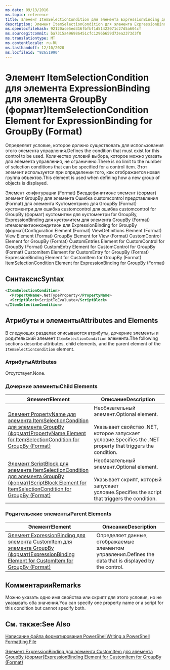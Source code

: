 ```yaml
---
ms.date: 09/13/2016
ms.topic: reference
title: Элемент ItemSelectionCondition для элемента ExpressionBinding для элемента GroupBy (формат)
description: Элемент ItemSelectionCondition для элемента ExpressionBinding для элемента GroupBy (формат)
ms.openlocfilehash: 92120ace5ed316fbfbf1d51422071c27d5a604cf
ms.sourcegitcommit: ba7315a496986451cfc1296b659d73ea2373d3f0
ms.translationtype: MT
ms.contentlocale: ru-RU
ms.lasthandoff: 12/10/2020
ms.locfileid: "92651990"
---
```

# <a name="itemselectioncondition-element-for-expressionbinding-for-groupby-format"></a><span data-ttu-id="2a6a5-103">Элемент ItemSelectionCondition для элемента ExpressionBinding для элемента GroupBy (формат)</span><span class="sxs-lookup"><span data-stu-id="2a6a5-103">ItemSelectionCondition Element for ExpressionBinding for GroupBy (Format)</span></span>

<span data-ttu-id="2a6a5-104">Определяет условие, которое должно существовать для использования этого элемента управления.</span><span class="sxs-lookup"><span data-stu-id="2a6a5-104">Defines the condition that must exist for this control to be used.</span></span> <span data-ttu-id="2a6a5-105">Количество условий выбора, которое можно указать для элемента управления, не ограничено.</span><span class="sxs-lookup"><span data-stu-id="2a6a5-105">There is no limit to the number of selection conditions that can be specified for a control item.</span></span> <span data-ttu-id="2a6a5-106">Этот элемент используется при определении того, как отображается новая группа объектов.</span><span class="sxs-lookup"><span data-stu-id="2a6a5-106">This element is used when defining how a new group of objects is displayed.</span></span>

<span data-ttu-id="2a6a5-107">Элемент конфигурации (Format) Виевдефинитионс элемент (формат) элемент GroupBy для элемента Ошибка customcontrol представления (Format) для элемента Кустоментриес для GroupBy (Format) кустоментри для ошибка customcontrol для ошибка customcontrol for GroupBy (формат) кустомитем для кустоментри for GroupBy, ExpressionBinding для кустомитем для элемента GroupBy (Format) итемселектионкондитион для ExpressionBinding for GroupBy (формат)</span><span class="sxs-lookup"><span data-stu-id="2a6a5-107">Configuration Element (Format) ViewDefinitions Element (Format) View Element (Format) GroupBy Element for View (Format) CustomControl Element for GroupBy (Format) CustomEntries Element for CustomControl for GroupBy (Format) CustomEntry Element for CustomControl for GroupBy (Format) CustomItem Element for CustomEntry for GroupBy (Format) ExpressionBinding Element for CustomItem for GroupBy (Format) ItemSelectionCondition Element for ExpressionBinding for GroupBy (Format)</span></span>

## <a name="syntax"></a><span data-ttu-id="2a6a5-108">Синтаксис</span><span class="sxs-lookup"><span data-stu-id="2a6a5-108">Syntax</span></span>

```xml
<ItemSelectionCondition>
  <PropertyName>.NetTypeProperty</PropertyName>
  <ScriptBlock>ScriptToEvaluate</ScriptBlock>
</ItemSelectionCondition>
```

## <a name="attributes-and-elements"></a><span data-ttu-id="2a6a5-109">Атрибуты и элементы</span><span class="sxs-lookup"><span data-stu-id="2a6a5-109">Attributes and Elements</span></span>

<span data-ttu-id="2a6a5-110">В следующих разделах описываются атрибуты, дочерние элементы и родительский элемент `ItemSelectionCondition` элемента.</span><span class="sxs-lookup"><span data-stu-id="2a6a5-110">The following sections describe attributes, child elements, and the parent element of the `ItemSelectionCondition` element.</span></span>

### <a name="attributes"></a><span data-ttu-id="2a6a5-111">Атрибуты</span><span class="sxs-lookup"><span data-stu-id="2a6a5-111">Attributes</span></span>

<span data-ttu-id="2a6a5-112">Отсутствует.</span><span class="sxs-lookup"><span data-stu-id="2a6a5-112">None.</span></span>

### <a name="child-elements"></a><span data-ttu-id="2a6a5-113">Дочерние элементы</span><span class="sxs-lookup"><span data-stu-id="2a6a5-113">Child Elements</span></span>

|<span data-ttu-id="2a6a5-114">Элемент</span><span class="sxs-lookup"><span data-stu-id="2a6a5-114">Element</span></span>|<span data-ttu-id="2a6a5-115">Описание</span><span class="sxs-lookup"><span data-stu-id="2a6a5-115">Description</span></span>|
|-------------|-----------------|
|[<span data-ttu-id="2a6a5-116">Элемент PropertyName для элемента ItemSelectionCondition для элемента GroupBy (формат)</span><span class="sxs-lookup"><span data-stu-id="2a6a5-116">PropertyName Element for ItemSelectionCondition for GroupBy (Format)</span></span>](./propertyname-element-for-itemselectioncondition-for-groupby-format.md)|<span data-ttu-id="2a6a5-117">Необязательный элемент.</span><span class="sxs-lookup"><span data-stu-id="2a6a5-117">Optional element.</span></span><br /><br /> <span data-ttu-id="2a6a5-118">Указывает свойство .NET, которое запускает условие.</span><span class="sxs-lookup"><span data-stu-id="2a6a5-118">Specifies the .NET property that triggers the condition.</span></span>|
|[<span data-ttu-id="2a6a5-119">Элемент ScriptBlock для элемента ItemSelectionCondition для элемента GroupBy (формат)</span><span class="sxs-lookup"><span data-stu-id="2a6a5-119">ScriptBlock Element for ItemSelectionCondition for GroupBy (Format)</span></span>](./scriptblock-element-for-itemselectioncondition-for-groupby-format.md)|<span data-ttu-id="2a6a5-120">Необязательный элемент.</span><span class="sxs-lookup"><span data-stu-id="2a6a5-120">Optional element.</span></span><br /><br /> <span data-ttu-id="2a6a5-121">Указывает скрипт, который запускает условие.</span><span class="sxs-lookup"><span data-stu-id="2a6a5-121">Specifies the script that triggers the condition.</span></span>|

### <a name="parent-elements"></a><span data-ttu-id="2a6a5-122">Родительские элементы</span><span class="sxs-lookup"><span data-stu-id="2a6a5-122">Parent Elements</span></span>

|<span data-ttu-id="2a6a5-123">Элемент</span><span class="sxs-lookup"><span data-stu-id="2a6a5-123">Element</span></span>|<span data-ttu-id="2a6a5-124">Описание</span><span class="sxs-lookup"><span data-stu-id="2a6a5-124">Description</span></span>|
|-------------|-----------------|
|[<span data-ttu-id="2a6a5-125">Элемент ExpressionBinding для элемента CustomItem для элемента GroupBy (формат)</span><span class="sxs-lookup"><span data-stu-id="2a6a5-125">ExpressionBinding Element for CustomItem for GroupBy (Format)</span></span>](./expressionbinding-element-for-customitem-for-groupby-format.md)|<span data-ttu-id="2a6a5-126">Определяет данные, отображаемые элементом управления.</span><span class="sxs-lookup"><span data-stu-id="2a6a5-126">Defines the data that is displayed by the control.</span></span>|

## <a name="remarks"></a><span data-ttu-id="2a6a5-127">Комментарии</span><span class="sxs-lookup"><span data-stu-id="2a6a5-127">Remarks</span></span>

<span data-ttu-id="2a6a5-128">Можно указать одно имя свойства или скрипт для этого условия, но не указывать оба значения.</span><span class="sxs-lookup"><span data-stu-id="2a6a5-128">You can specify one property name or a script for this condition but cannot specify both.</span></span>

## <a name="see-also"></a><span data-ttu-id="2a6a5-129">См. также:</span><span class="sxs-lookup"><span data-stu-id="2a6a5-129">See Also</span></span>

[<span data-ttu-id="2a6a5-130">Написание файла форматирования PowerShell</span><span class="sxs-lookup"><span data-stu-id="2a6a5-130">Writing a PowerShell Formatting File</span></span>](./writing-a-powershell-formatting-file.md)

[<span data-ttu-id="2a6a5-131">Элемент ExpressionBinding для элемента CustomItem для элемента GroupBy (формат)</span><span class="sxs-lookup"><span data-stu-id="2a6a5-131">ExpressionBinding Element for CustomItem for GroupBy (Format)</span></span>](./expressionbinding-element-for-customitem-for-groupby-format.md)
